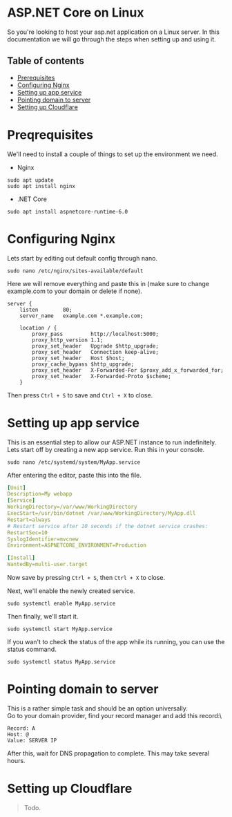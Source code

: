 # ASP.NET Core on Linux
So you're looking to host your asp.net application on a Linux server. In this documentation we will go through the steps when setting up and using it.

## Table of contents
* [Prerequisites](#prerequisites)
* [Configuring Nginx](#configuring-nginx)
* [Setting up app service](#setting-up-app-service)
* [Pointing domain to server](#pointing-domain-to-server)
* [Setting up Cloudflare](#setting-up-cloudflare)


# Preqrequisites
We'll need to install a couple of things to set up the environment we need.

* Nginx
```console
sudo apt update
sudo apt install nginx
```
* .NET Core
```console
sudo apt install aspnetcore-runtime-6.0
```

# Configuring Nginx
Lets start by editing out default config through nano.
```console
sudo nano /etc/nginx/sites-available/default
```

Here we will remove everything and paste this in (make sure to change example.com to your domain or delete if none).
```nginx
server {
    listen        80;
    server_name   example.com *.example.com;
    
    location / {
        proxy_pass         http://localhost:5000;
        proxy_http_version 1.1;
        proxy_set_header   Upgrade $http_upgrade;
        proxy_set_header   Connection keep-alive;
        proxy_set_header   Host $host;
        proxy_cache_bypass $http_upgrade;
        proxy_set_header   X-Forwarded-For $proxy_add_x_forwarded_for;
        proxy_set_header   X-Forwarded-Proto $scheme;
    }
```
Then press ``Ctrl + S`` to save and ``Ctrl + X`` to close.

# Setting up app service
This is an essential step to allow our ASP.NET instance to run indefinitely.
Lets start off by creating a new app service. Run this in your console.
```console
sudo nano /etc/systemd/system/MyApp.service
```
After entering the editor, paste this into the file.
```yaml
[Unit]
Description=My webapp
[Service]
WorkingDirectory=/var/www/WorkingDirectory
ExecStart=/usr/bin/dotnet /var/www/WorkingDirectory/MyApp.dll
Restart=always
# Restart service after 10 seconds if the dotnet service crashes:
RestartSec=10
SyslogIdentifier=mvcnew
Environment=ASPNETCORE_ENVIRONMENT=Production

[Install]
WantedBy=multi-user.target
```
Now save by pressing ``Ctrl + S``, then ``Ctrl + X`` to close.

Next, we'll enable the newly created service.
```console
sudo systemctl enable MyApp.service
```

Then finally, we'll start it.
```console
sudo systemctl start MyApp.service
```

If you wan't to check the status of the app while its running, you can use the status command.
```console
sudo systemctl status MyApp.service
```

# Pointing domain to server
This is a rather simple task and should be an option universally.\
Go to your domain provider, find your record manager and add this record:\
```
Record: A
Host: @
Value: SERVER IP
```
After this, wait for DNS propagation to complete. This may take several hours.

# Setting up Cloudflare
> Todo.
